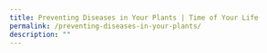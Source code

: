 ```yaml
---
title: Preventing Diseases in Your Plants | Time of Your Life
permalink: /preventing-diseases-in-your-plants/
description: ""
---
```

